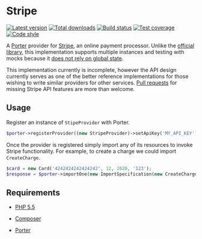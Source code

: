 Stripe
======

[![Latest version][Version image]][Releases]
[![Total downloads][Downloads image]][Downloads]
[![Build status][Build image]][Build]
[![Test coverage][Coverage image]][Coverage]
[![Code style][Style image]][Style]

A [Porter][Porter] provider for [Stripe][Stripe], an online payment processor. Unlike the [official library][Stripe library], this implementation supports multiple instances and testing with mocks because it [does not rely on global state][Stripe static issue].

This implementation currently is incomplete, however the API design currently serves as one of the better reference implementations for those wishing to write similar providers for other services. [Pull requests][PRs] for missing Stripe API features are more than welcome.

Usage
-----

Register an instance of `StipeProvider` with Porter.

```php
$porter->registerProvider((new StripeProvider)->setApiKey('MY_API_KEY'));
```

Once the provider is registered simply import any of its resources to invoke Stripe functionality. For example, to create a charge we could import `CreateCharge`.

```php
$card = new Card('4242424242424242', 12, 2020, '123');
$response = $porter->importOne(new ImportSpecification(new CreateCharge($card)));
```

Requirements
------------

- [PHP 5.5](http://php.net)
- [Composer](http://getcomposer.org)
- [Porter][Porter]


  [Porter]: https://github.com/ScriptFUSION/Porter
  [Releases]: https://github.com/Provider/Stripe/releases
  [Version image]: https://poser.pugx.org/provider/stripe/version "Latest version"
  [Downloads]: https://packagist.org/packages/provider/stripe
  [Downloads image]: https://poser.pugx.org/provider/stripe/downloads "Total downloads"
  [Build]: http://travis-ci.org/Provider/Stripe
  [Build image]: https://travis-ci.org/Provider/Stripe.svg?branch=master "Build status"
  [Coverage]: https://coveralls.io/github/Provider/Stripe
  [Coverage image]: https://coveralls.io/repos/Provider/Stripe/badge.svg "Test coverage"
  [Style]: https://styleci.io/repos/65310636
  [Style image]: https://styleci.io/repos/65310636/shield?style=flat "Code style"

  [PRs]: https://github.com/Provider/Stripe/pulls
  [Stripe]: https://stripe.com
  [Stripe library]: https://github.com/stripe/stripe-php
  [Stripe static issue]: https://github.com/stripe/stripe-php/issues/124
